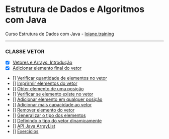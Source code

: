 # Estrutura de Dados e Algoritmos com Java
Curso Estrutura de Dados com Java - [loiane.training](https://loiane.training/curso/estrutura-de-dados)

---

### CLASSE VETOR

- [x] [Vetores e Arrays: Introdução](https://github.com/andeersoon/estrutura-dados-algoritmos-java/commit/3547e6a8aa55ef618e945be0ce5ff1fd061857b3)
- [x] [Adicionar elemento final do vetor](https://github.com/andeersoon/estrutura-dados-algoritmos-java/commit/1a0b8ad9a92da21f0a5e72fca9e748a2a5500e48)
- [] [Verificar quantidade de elementos no vetor]()
- [] [Imprirmir elementos do vetor]()
- [] [Obter elemento de uma posição]()
- [] [Verificar se elemento existe no vetor]()
- [] [Adicionar elemento em qualquer posição]()
- [] [Adicionar mais capacidade ao vetor]()
- [] [Remover elemento do vetor]()
- [] [Generalizar o tipo dos elementos]()
- [] [Definindo o tipo do vetor dinamicamente]()
- [] [API Java ArrayList]()
- [] [Exercícios]()
